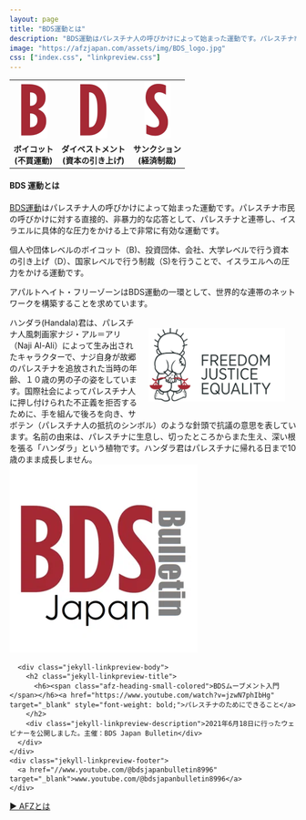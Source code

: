 ```yaml
---
layout: page
title: "BDS運動とは"
description: "BDS運動はパレスチナ人の呼びかけによって始まった運動です。パレスチナ市民の呼びかけに対する直接的、非暴力的な応答として、パレスチナと連帯し、イスラエルに具体的な圧力をかける上で非常に有効な運動です。個人や団体レベルのボイコット（B)、投資団体、会社、大学レベルで行う資本の引き上げ（D）、国家レベルで行う制裁（S)を行うことで、イスラエルへの圧力をかける運動です。"
image: "https://afzjapan.com/assets/img/BDS_logo.jpg"
css: ["index.css", "linkpreview.css"]
---
```


<table style="table-layout: fixed; background-image: url('{{site.baseurl}}/assets/img/top_bds.png'); width: 100%; max-width: 640px;">
  <tr >
    <td class="bds-top"><div style="text-align: center"><img src="/assets/img/b.png" height="100px" /></div></td>
    <td class="bds-top"><div style="text-align: center"><img src="/assets/img/d.png" height="100px" /></div></td>
    <td class="bds-top"><div style="text-align: center"><img src="/assets/img/s.png" height="100px" /></div></td>
  </tr>
  <tr>
    <td class="bds-bottom"><div style="font-weight: 700; text-align: center;">ボイコット<br />(不買運動)</div></td>
    <td class="bds-bottom"><div style="font-weight: 700; text-align: center">ダイベストメント<br />(資本の引き上げ)</div></td>
    <td class="bds-bottom"><div style="font-weight: 700; text-align: center">サンクション<br />(経済制裁)</div></td>
  </tr>
</table>

<div class="page">

<p>

<div id="page-info">
  <h4><span class="afz-heading-colored">BDS 運動とは</span></h4>
</div>

<a href="https://bdsmovement.net" target="_blank">BDS運動</a>はパレスチナ人の呼びかけによって始まった運動です。パレスチナ市民の呼びかけに対する直接的、非暴力的な応答として、パレスチナと連帯し、イスラエルに具体的な圧力をかける上で非常に有効な運動です。</p>

<p>個人や団体レベルのボイコット（B)、投資団体、会社、大学レベルで行う資本の引き上げ（D）、国家レベルで行う制裁（S)を行うことで、イスラエルへの圧力をかける運動です。</p>

<p>アパルトヘイト・フリーゾーンはBDS運動の一環として、世界的な連帯のネットワークを構築することを求めています。</p>

<img src="/assets/img/handala.png" style="float:right; width: 240px; margin: 20px" />

<div class="jekyll-linkpreview-wrapper">
  <div class="jekyll-linkpreview-wrapper-inner">
    <div class="jekyll-linkpreview-description">
ハンダラ(Handala)君は、パレスチナ人風刺画家ナジ・アル＝アリ（Naji Al-Ali）によって生み出されたキャラクターで、ナジ自身が故郷のパレスチナを追放された当時の年齢、１０歳の男の子の姿をしています。国際社会によってパレスチナ人に押し付けられた不正義を拒否するために、手を組んで後ろを向き、サボテン（パレスチナ人の抵抗のシンボル）のような針頭で抗議の意思を表しています。名前の由来は、パレスチナに生息し、切ったところからまた生え、深い根を張る「ハンダラ」という植物です。ハンダラ君はパレスチナに帰れる日まで10歳のまま成長しません。
    </div>
  </div>
</div>

<div class="jekyll-linkpreview-wrapper">
  <div class="jekyll-linkpreview-wrapper-inner">
    <div class="jekyll-linkpreview-content">
      <div class="jekyll-linkpreview-image">
        <a href="https://www.youtube.com/watch?v=jzwN7phIbHg" target="_blank">
          <img src="/assets/img/BDSIntro.webp" />
        </a>
      </div>

      <div class="jekyll-linkpreview-body">
        <h2 class="jekyll-linkpreview-title">
          <h6><span class="afz-heading-small-colored">BDSムーブメント入門</span></h6><a href="https://www.youtube.com/watch?v=jzwN7phIbHg" target="_blank" style="font-weight: bold;">パレスチナのためにできること</a>
        </h2>
        <div class="jekyll-linkpreview-description">2021年6月18日に行ったウェビナーを公開しました。主催：BDS Japan Bulletin</div>
      </div>
    </div>
    <div class="jekyll-linkpreview-footer">
      <a href="//www.youtube.com/@bdsjapanbulletin8996" target="_blank">www.youtube.com/@bdsjapanbulletin8996</a>
    </div>
  </div>
</div>

<a href="/what-is-afz">▶︎ AFZとは</a>
<br/>
<br/>
</div>

